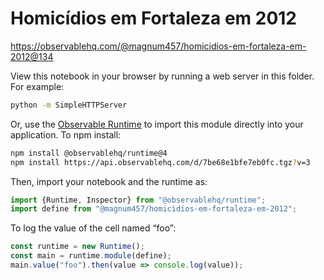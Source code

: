 # Homicídios em Fortaleza em 2012

https://observablehq.com/@magnum457/homicidios-em-fortaleza-em-2012@134

View this notebook in your browser by running a web server in this folder. For
example:

~~~sh
python -m SimpleHTTPServer
~~~

Or, use the [Observable Runtime](https://github.com/observablehq/runtime) to
import this module directly into your application. To npm install:

~~~sh
npm install @observablehq/runtime@4
npm install https://api.observablehq.com/d/7be68e1bfe7eb0fc.tgz?v=3
~~~

Then, import your notebook and the runtime as:

~~~js
import {Runtime, Inspector} from "@observablehq/runtime";
import define from "@magnum457/homicidios-em-fortaleza-em-2012";
~~~

To log the value of the cell named “foo”:

~~~js
const runtime = new Runtime();
const main = runtime.module(define);
main.value("foo").then(value => console.log(value));
~~~
